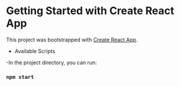 # Getting Started with Create React App

This project was bootstrapped with [Create React App](https://github.com/facebook/create-react-app).

- Available Scripts

-In the project directory, you can run:

### `npm start`
